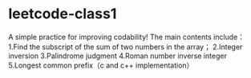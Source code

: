 # leetcode-class1  
A simple practice for improving codability!
The main contents include：
    1.Find the subscript of the sum of two numbers in the array；
    2.Integer inversion
    3.Palindrome judgment
    4.Roman number inverse integer
    5.Longest common prefix（c and c++ implementation）

